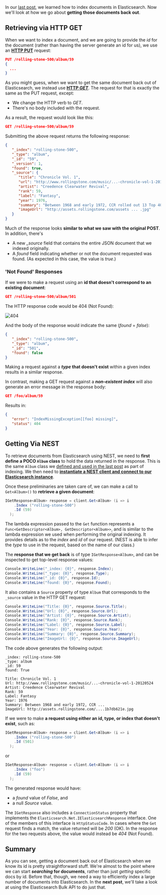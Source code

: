 In our
[last post](http://www.textualdevelopment.com/2015/06/04/an-index-on-our-progress/),
we learned how to index documents in Elasticsearch.  Now we'll look at
how we go about **getting those documents back out**.

## Retrieving via HTTP GET

When we want to index a document, and we are going to provide the _id_
for the document (rather than having the server generate an id for
us), we use an
**[HTTP PUT](http://www.w3.org/Protocols/rfc2616/rfc2616-sec9.html#sec9.6)**
request:

```json
PUT /rolling-stone-500/album/59
{
  ...
}
```

As you might guess, when we want to get the same document back out of
Elasticsearch, we instead use
**[HTTP _GET_](http://www.w3.org/Protocols/rfc2616/rfc2616-sec9.html#sec9.3)**.
The request for that is exactly the same as the PUT request, except:

* We change the HTTP verb to _GET_.
* There's no body included with the request.

As a result, the request would look like this:

```json
GET /rolling-stone-500/album/59
```

Submitting the above request returns the following response:

```json
{
   "_index": "rolling-stone-500",
   "_type": "album",
   "_id": "59",
   "_version": 1,
   "found": true,
   "_source": {
      "title": "Chronicle Vol. 1",
      "url": "http://www.rollingstone.com/music/...-chronicle-vol-1-20120524",
      "artist": "Creedence Clearwater Revival",
      "rank": 59,
      "label": "Fantasy",
      "year": 1976,
      "summary": "Between 1968 and early 1972, CCR rolled out 13 Top 40 ... ",
      "imageUrl": "http://assets.rollingstone.com/assets ... .jpg"
   }
}
```

Much of the response looks **similar to what we saw with the original POST**.  In addition, there's

* A new _\_source_ field that contains the entire JSON document that we indexed originally.
* A _found_ field indicating whether or not the document requested was
  found.  (As expected in this case, the value is _true_.)

### 'Not Found' Responses

If we were to make a request using an **id that doesn't correspond to
an existing document**:

```json
GET /rolling-stone-500/album/501
```

The HTTP response code would be 404 (Not Found):

![404](http://www.textualdevelopment.com/wp-content/uploads/2015/06/005.404_Response.png)

And the body of the response would indicate the same (_found_ = _false_):

```json
{
   "_index": "rolling-stone-500",
   "_type": "album",
   "_id": "501",
   "found": false
}
```

Making a request against a **_type_ that doesn't exist** within a given index results in a similar response.

In contrast, making a GET request against a **_non-existent index_**
will also generate an error message in the response body:

```json
GET /foo/album/59
```

Results in:

```json
{
   "error": "IndexMissingException[[foo] missing]",
   "status": 404
}
```

## Getting Via NEST

To retrieve documents from Elasticsearch using NEST, we need to **first
define a POCO `Album` class** to hold the data returned in the response.
This is the same `Album` class we
[defined and used in the last post](http://www.textualdevelopment.com/2015/06/04/an-index-on-our-progress/#nest)
as part of indexing.  We then need to
**[instantiate a NEST client and connect to our Elasticsearch instance](http://www.textualdevelopment.com/2015/05/28/connecting-the-dots/#nest)**.

Once these preliminaries are taken care of, we can make a call to `Get<Album>()` to **retrieve a given document**:

```cs
IGetResponse<Album> response = client.Get<Album> (i => i
	.Index ("rolling-stone-500")
	.Id (59)
  );
```

The lambda expression passed to the `Get` function represents a
`Func<GetDescriptor<Album>, GetDescriptor<Album>>`, and is similar to
the lambda expression we used when performing the original indexing.
It provides details as to the _index_ and _id_ of our request.  (NEST
is able to infer the _type_ to use in the request, based on the name
of our class.)

The **response that we get back** is of type `IGetResponse<Album>`, and can
be inspected to get top-level response values:

```cs
Console.WriteLine("_index: {0}", response.Index);
Console.WriteLine("_type: {0}", response.Type);
Console.WriteLine("_id: {0}", response.Id);
Console.WriteLine("found: {0}", response.Found);
```

It also contains a `Source` property of type `Album` that corresponds
to the `_source` value in the HTTP GET request:

```cs
Console.WriteLine("Title: {0}", response.Source.Title);
Console.WriteLine("Url: {0}", response.Source.Url);
Console.WriteLine("Artist: {0}", response.Source.Artist);
Console.WriteLine("Rank: {0}", response.Source.Rank);
Console.WriteLine("Label: {0}", response.Source.Label);
Console.WriteLine("Year: {0}", response.Source.Year);
Console.WriteLine("Summary: {0}", response.Source.Summary);
Console.WriteLine("ImageUrl: {0}", response.Source.ImageUrl);
```

The code above generates the following output:

```
_index: rolling-stone-500
_type: album
_id: 59
found: True

Title: Chronicle Vol. 1
Url: http://www.rollingstone.com/music/...-chronicle-vol-1-20120524
Artist: Creedence Clearwater Revival
Rank: 59
Label: Fantasy
Year: 1976
Summary: Between 1968 and early 1972, CCR ... 
ImageUrl: http://assets.rollingstone.com/....1b7db621e.jpg
```

If we were to make **a request using either an id, type, or index that
doesn't exist**, such as:

```cs
IGetResponse<Album> response = client.Get<Album> (i => i
	.Index ("rolling-stone-500")
	.Id (501)
  );
```

or

```cs
IGetResponse<Album> response = client.Get<Album> (i => i
	.Index ("foo")
	.Id (59)
  );
```

The generated response would have:

* a _found_ value of _False_, and
* a null _Source_ value.

The `IGetResponse` also includes a `ConnectionStatus` property that
implements the `Elasticsearch.Net.IElasticsearchResponse` interface.
One of the members of this interface is `HttpStatusCode`.  In cases
where the `Get` request finds a match, the value returned will be
_200_ (OK).  In the response for the two requests above, the value
would instead be _404_ (Not Found).

## Summary

As you can see, getting a document back out of Elasticsearch when we
know its id is pretty straightforward stuff.  We're almost to the
point where we can start **_searching_ for documents**, rather than just
_getting_ specific docs by id.  Before that, though, we need a way to
efficiently index a large number of documents into Elasticsearch.  In
the **next post**, we'll take a look at using the Elasticsearch Bulk API
to do just that.
